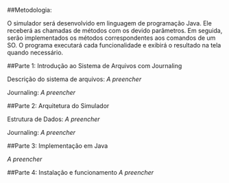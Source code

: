 ##Metodologia:

O simulador será desenvolvido em linguagem de programação Java. Ele receberá as chamadas de métodos com os devido parâmetros. Em seguida, serão implementados os métodos correspondentes aos comandos de um SO. 
O programa executará cada funcionalidade e exibirá o resultado na tela quando necessário.

##Parte 1: Introdução ao Sistema de Arquivos com Journaling

Descrição do sistema de arquivos: *A preencher*

Journaling: *A preencher*

##Parte 2: Arquitetura do Simulador

Estrutura de Dados: *A preencher*

Journaling: *A preencher*

##Parte 3: Implementação em Java

*A preencher*

##Parte 4: Instalação e funcionamento 
*A preencher*
